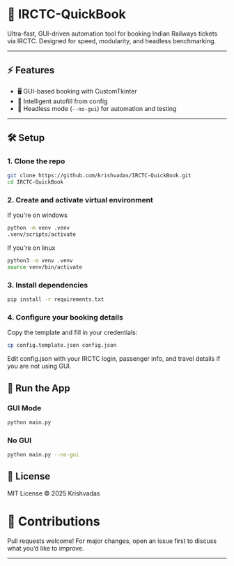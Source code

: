 # 🚄 IRCTC-QuickBook

Ultra-fast, GUI-driven automation tool for booking Indian Railways tickets via IRCTC. Designed for speed, modularity, and headless benchmarking.

---

## ⚡ Features

- 🖥️ GUI-based booking with CustomTkinter
- 🧠 Intelligent autofill from config
- 🏃 Headless mode (`--no-gui`) for automation and testing

---

## 🛠️ Setup

### 1. Clone the repo

```bash
git clone https://github.com/krishvadas/IRCTC-QuickBook.git
cd IRCTC-QuickBook
```
### 2. Create and activate virtual environment
If you're on windows
```bash
python -m venv .venv
.venv/scripts/activate
```
If you're on linux
```bash 
python3 -m venv .venv
source venv/bin/activate
```
### 3. Install dependencies
```bash
pip install -r requirements.txt
```
### 4. Configure your booking details
Copy the template and fill in your credentials:

```bash
cp config.template.json config.json
```
Edit config.json with your IRCTC login, passenger info, and travel details if you are not using GUI.

## 🚀 Run the App
### GUI Mode
```bash
python main.py
```
### No GUI
``` bash
python main.py --no-gui
```
## 📜 License
MIT License © 2025 Krishvadas

# 🤝 Contributions
Pull requests welcome! For major changes, open an issue first to discuss what you’d like to improve.


---